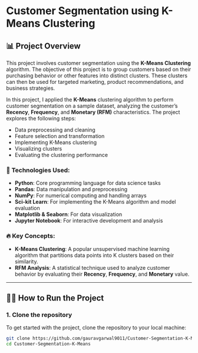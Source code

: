 # Customer Segmentation using K-Means Clustering

## 📊 Project Overview

This project involves customer segmentation using the **K-Means Clustering** algorithm. The objective of this project is to group customers based on their purchasing behavior or other features into distinct clusters. These clusters can then be used for targeted marketing, product recommendations, and business strategies.

In this project, I applied the **K-Means** clustering algorithm to perform customer segmentation on a sample dataset, analyzing the customer’s **Recency**, **Frequency**, and **Monetary (RFM)** characteristics. The project explores the following steps:
- Data preprocessing and cleaning
- Feature selection and transformation
- Implementing K-Means clustering
- Visualizing clusters
- Evaluating the clustering performance

### 🚀 **Technologies Used:**

- **Python**: Core programming language for data science tasks
- **Pandas**: Data manipulation and preprocessing
- **NumPy**: For numerical computing and handling arrays
- **Sci-kit Learn**: For implementing the K-Means algorithm and model evaluation
- **Matplotlib & Seaborn**: For data visualization
- **Jupyter Notebook**: For interactive development and analysis

### 🔥 **Key Concepts:**

- **K-Means Clustering**: A popular unsupervised machine learning algorithm that partitions data points into K clusters based on their similarity.
- **RFM Analysis**: A statistical technique used to analyze customer behavior by evaluating their **Recency**, **Frequency**, and **Monetary** value.

---

## 🧑‍💻 **How to Run the Project**

### 1. Clone the repository

To get started with the project, clone the repository to your local machine:

```bash
git clone https://github.com/gauravgarwal9011/Customer-Segmentation-K-Means.git
cd Customer-Segmentation-K-Means

